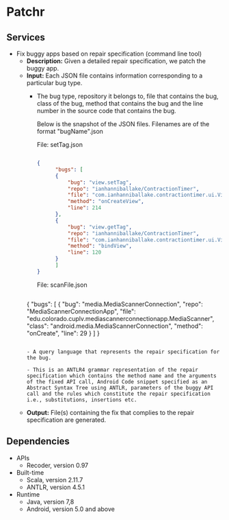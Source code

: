 # Patchr
## Services

- Fix buggy apps based on repair specification (command line tool)
  - **Description:** Given a detailed repair specification, we patch the buggy app. 
  - **Input:** Each JSON file contains information corresponding to a particular bug type.
    - The bug type, repository it belongs to, file that contains the bug, class of the bug, method that contains the bug and the line number in the source code that contains the bug.

      Below is the snapshot of the JSON files. Filenames are of the format "bugName".json

      File: setTag.json

      ```json

      {
			"bugs": [
			{
				"bug": "view.setTag",
				"repo": "ianhanniballake/ContractionTimer",
				"file": "com.ianhanniballake.contractiontimer.ui.ViewFragment",
				"method": "onCreateView",
				"line": 214
			},
			{
				"bug": "view.getTag",
				"repo": "ianhanniballake/ContractionTimer",
				"file": "com.ianhanniballake.contractiontimer.ui.ViewFragment",
				"method": "bindView",
				"line": 120 
			}
			]
      }
      ```
  
      File: scanFile.json

      ```json

	{
			"bugs": [
			{
				"bug": "media.MediaScannerConnection",
  				"repo": "MediaScannerConnectionApp",
  				"file": "edu.colorado.cuplv.mediascannerconnectionapp.MediaScanner",
  				"class": "android.media.MediaScannerConnection",
  				"method": "onCreate",
  				"line": 29
			}
			]
	}
      ```

    - A query language that represents the repair specification for the bug. 
      
      - This is an ANTLR4 grammar representation of the repair specification which contains the method name and the arguments of the fixed API call, Android Code snippet specified as an Abstract Syntax Tree using ANTLR, parameters of the buggy API call and the rules which constitute the repair specification i.e., substitutions, insertions etc.
  
  - **Output:** File(s) containing the fix that complies to the repair specification are generated.

## Dependencies

- APIs
  - Recoder, version 0.97
- Built-time
  - Scala, version 2.11.7
  - ANTLR, version 4.5.1
- Runtime
  - Java, version 7,8
  - Android, version 5.0 and above  
